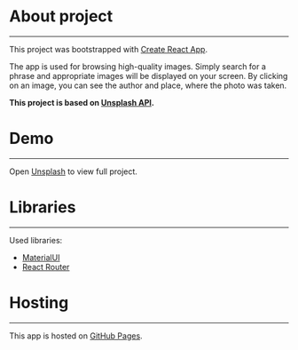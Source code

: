 # About project
---
This project was bootstrapped with [Create React App](https://github.com/facebook/create-react-app).

The app is used for browsing high-quality images. Simply search for a phrase and appropriate images will be displayed on your screen. By clicking on an image, you can see the author and place, where the photo was taken.

**This project is based on [Unsplash API](https://unsplash.com/developers).**

# Demo
---
Open [Unsplash](https://adamiskrzycki.github.io/unsplash/) to view full project.

# Libraries
---
Used libraries: 
* [MaterialUI](https://material-ui.com/)
* [React Router](https://reactrouter.com/)

# Hosting
---
This app is hosted on [GitHub Pages](https://pages.github.com/).